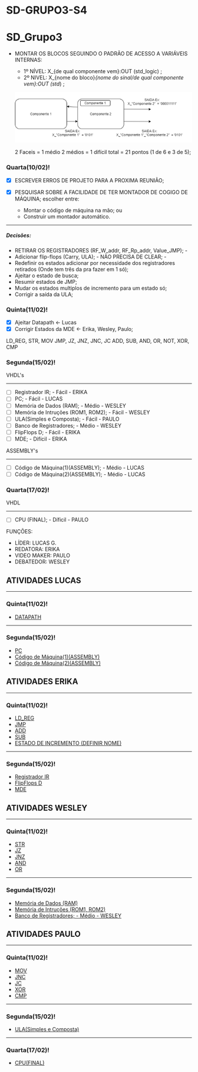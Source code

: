 # SD-GRUPO3-S4

# SD_Grupo3

* MONTAR OS BLOCOS SEGUINDO O PADRÃO DE ACESSO A VARIÁVEIS INTERNAS:
  * 1º NÍVEL: X_{de qual componente vem}:OUT (std_logic) ;
  * 2º NIVEL: X_{nome do bloco}_{nome do sinal/de qual componente vem}:OUT (std_) ;
  
  ![IMAGEM](https://github.com/Lucasgsr14/SD-GRUPO3-S4/blob/main/Untitled%20Diagram.png)
  
  2 Faceis = 1 médio
  2 médios = 1 difícil
  total = 21 pontos (1 de 6 e 3 de 5);

### Quarta(10/02)! 

- [x]  ESCREVER ERROS DE PROJETO PARA A PROXIMA REUNIÃO;

- [x] PESQUISAR SOBRE A FACILIDADE DE TER MONTADOR DE COGIGO DE MÁQUINA; escolher entre:

  * Montar o código de máquina na mão; ou
  * Construir um montador automático.

---

##### Decisões:

 * RETIRAR OS REGISTRADORES (RF_W_addr, RF_Rp_addr, Value_JMP); - 
 * Adicionar flip-flops (Carry, ULA); - NÃO PRECISA DE CLEAR; - 
 * Redefinir os estados adicionar por necessidade dos registradores retirados (Onde tem três da pra fazer em 1 só);
 * Ajeitar o estado de busca;
 * Resumir estados de JMP;
 * Mudar os estados multiplos de incremento para um estado só;
 * Corrigir a saída da ULA;
 
### Quinta(11/02)! 
 
- [x] Ajeitar Datapath <- Lucas
- [x] Corrigir Estados da MDE <- Erika, Wesley, Paulo;

LD_REG, STR, MOV
JMP, JZ, JNZ, JNC, JC
ADD, SUB, AND, OR, NOT, XOR, CMP

### Segunda(15/02)!

VHDL's

---

- [ ] Registrador IR; - Fácil - ERIKA
- [ ] PC; - Fácil - LUCAS
- [ ] Memória de Dados (RAM); - Médio - WESLEY
- [ ] Memória de Intruções (ROM1, ROM2); - Fácil - WESLEY
- [ ] ULA(Simples e Composta); - Fácil - PAULO
- [ ] Banco de Registradores; - Médio - WESLEY
- [ ] FlipFlops D; - Fácil - ERIKA
- [ ] MDE; - Difícil - ERIKA

ASSEMBLY's

---

- [ ] Código de Máquina(1)(ASSEMBLY); - Médio - LUCAS
- [ ] Código de Máquina(2)(ASSEMBLY); - Médio - LUCAS

### Quarta(17/02)!

VHDL

---

- [ ] CPU (FINAL); - Díficil - PAULO

FUNÇÕES:

 * LÍDER:  LUCAS G.
 * REDATORA: ERIKA
 * VIDEO MAKER: PAULO
 * DEBATEDOR: WESLEY

## ATIVIDADES LUCAS

---

### Quinta(11/02)!

 *  [DATAPATH](https://github.com/Lucasgsr14/SD-GRUPO3-S4/projects/1#card-54686481)

---

### Segunda(15/02)!

 * [PC]()
 * [Código de Máquina(1)(ASSEMBLY)]()
 * [Código de Máquina(2)(ASSEMBLY)]()
 
## ATIVIDADES ERIKA

---

### Quinta(11/02)!

 * [LD_REG](https://github.com/Lucasgsr14/SD-GRUPO3-S4/projects/1#card-54686341)
 * [JMP](https://github.com/Lucasgsr14/SD-GRUPO3-S4/projects/1#card-54686391)
 * [ADD](https://github.com/Lucasgsr14/SD-GRUPO3-S4/projects/1#card-54686399)
 * [SUB](https://github.com/Lucasgsr14/SD-GRUPO3-S4/projects/1#card-54686405)
 * [ESTADO DE INCREMENTO (DEFINIR NOME)](https://github.com/Lucasgsr14/SD-GRUPO3-S4/projects/1#card-54686416)

---

### Segunda(15/02)!

 * [Registrador IR]()
 * [FlipFlops D]()
 * [MDE]()

## ATIVIDADES WESLEY

---

### Quinta(11/02)!

 * [STR](https://github.com/Lucasgsr14/SD-GRUPO3-S4/projects/1#card-54686419)
 * [JZ](https://github.com/Lucasgsr14/SD-GRUPO3-S4/projects/1#card-54686427)
 * [JNZ](https://github.com/Lucasgsr14/SD-GRUPO3-S4/projects/1#card-54686436)
 * [AND](https://github.com/Lucasgsr14/SD-GRUPO3-S4/projects/1#card-54686436)
 * [OR](https://github.com/Lucasgsr14/SD-GRUPO3-S4/projects/1#card-54686443)

---

### Segunda(15/02)!

 * [Memória de Dados (RAM)]()
 * [Memória de Intruções (ROM1, ROM2)]()
 * [Banco de Registradores; - Médio - WESLEY]()

## ATIVIDADES PAULO

---

### Quinta(11/02)!

 * [MOV](https://github.com/Lucasgsr14/SD-GRUPO3-S4/projects/1#card-54686447)
 * [JNC](https://github.com/Lucasgsr14/SD-GRUPO3-S4/projects/1#card-54686450)
 * [JC](https://github.com/Lucasgsr14/SD-GRUPO3-S4/projects/1#card-54686451)
 * [XOR](https://github.com/Lucasgsr14/SD-GRUPO3-S4/projects/1#card-54686460)
 * [CMP](https://github.com/Lucasgsr14/SD-GRUPO3-S4/projects/1#card-54686462)

---

### Segunda(15/02)!

 * [ULA(Simples e Composta)]()
 
---

### Quarta(17/02)!

 * [CPU(FINAL)]()
